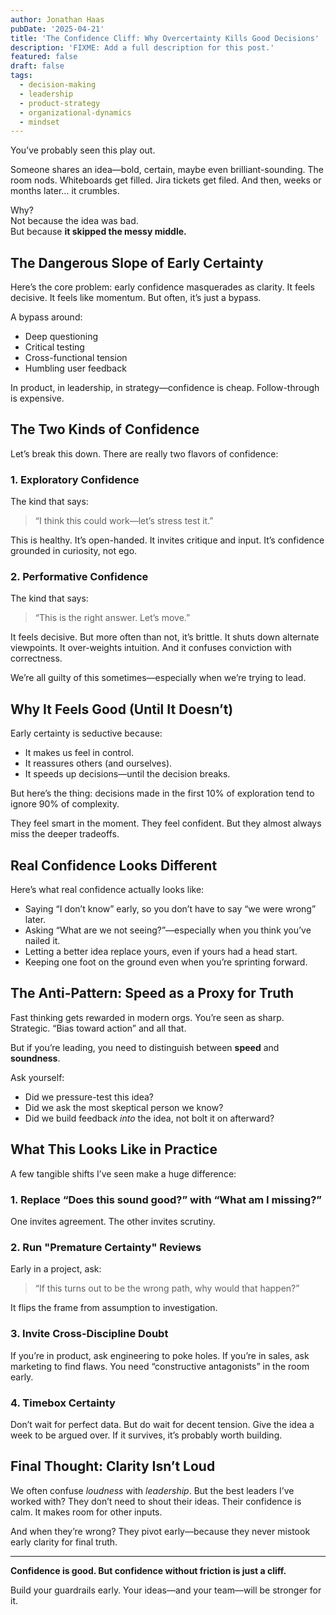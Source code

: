 ```yaml
---
author: Jonathan Haas
pubDate: '2025-04-21'
title: 'The Confidence Cliff: Why Overcertainty Kills Good Decisions'
description: 'FIXME: Add a full description for this post.'
featured: false
draft: false
tags:
  - decision-making
  - leadership
  - product-strategy
  - organizational-dynamics
  - mindset
---
```


You’ve probably seen this play out.

Someone shares an idea—bold, certain, maybe even brilliant-sounding. The room nods. Whiteboards get filled. Jira tickets get filed. And then, weeks or months later… it crumbles.

Why?  
Not because the idea was bad.  
But because **it skipped the messy middle.**

## The Dangerous Slope of Early Certainty

Here’s the core problem: early confidence masquerades as clarity. It feels decisive. It feels like momentum. But often, it’s just a bypass.

A bypass around:

- Deep questioning
- Critical testing
- Cross-functional tension
- Humbling user feedback

In product, in leadership, in strategy—confidence is cheap. Follow-through is expensive.

## The Two Kinds of Confidence

Let’s break this down. There are really two flavors of confidence:

### 1. Exploratory Confidence

The kind that says:

> “I think this could work—let’s stress test it.”

This is healthy. It’s open-handed. It invites critique and input. It’s confidence grounded in curiosity, not ego.

### 2. Performative Confidence

The kind that says:

> “This is the right answer. Let’s move.”

It feels decisive. But more often than not, it’s brittle. It shuts down alternate viewpoints. It over-weights intuition. And it confuses conviction with correctness.

We’re all guilty of this sometimes—especially when we’re trying to lead.

## Why It Feels Good (Until It Doesn’t)

Early certainty is seductive because:

- It makes us feel in control.
- It reassures others (and ourselves).
- It speeds up decisions—until the decision breaks.

But here’s the thing: decisions made in the first 10% of exploration tend to ignore 90% of complexity.

They feel smart in the moment. They feel confident. But they almost always miss the deeper tradeoffs.

## Real Confidence Looks Different

Here’s what real confidence actually looks like:

- Saying “I don’t know” early, so you don’t have to say “we were wrong” later.
- Asking “What are we not seeing?”—especially when you think you’ve nailed it.
- Letting a better idea replace yours, even if yours had a head start.
- Keeping one foot on the ground even when you’re sprinting forward.

## The Anti-Pattern: Speed as a Proxy for Truth

Fast thinking gets rewarded in modern orgs. You’re seen as sharp. Strategic. “Bias toward action” and all that.

But if you’re leading, you need to distinguish between **speed** and **soundness**.

Ask yourself:

- Did we pressure-test this idea?
- Did we ask the most skeptical person we know?
- Did we build feedback _into_ the idea, not bolt it on afterward?

## What This Looks Like in Practice

A few tangible shifts I’ve seen make a huge difference:

### 1. Replace “Does this sound good?” with “What am I missing?”

One invites agreement. The other invites scrutiny.

### 2. Run "Premature Certainty" Reviews

Early in a project, ask:

> “If this turns out to be the wrong path, why would that happen?”

It flips the frame from assumption to investigation.

### 3. Invite Cross-Discipline Doubt

If you’re in product, ask engineering to poke holes. If you’re in sales, ask marketing to find flaws. You need “constructive antagonists” in the room early.

### 4. Timebox Certainty

Don’t wait for perfect data. But do wait for decent tension. Give the idea a week to be argued over. If it survives, it’s probably worth building.

## Final Thought: Clarity Isn’t Loud

We often confuse _loudness_ with _leadership_. But the best leaders I’ve worked with? They don’t need to shout their ideas. Their confidence is calm. It makes room for other inputs.

And when they’re wrong? They pivot early—because they never mistook early clarity for final truth.

---

**Confidence is good. But confidence without friction is just a cliff.**

Build your guardrails early. Your ideas—and your team—will be stronger for it.
